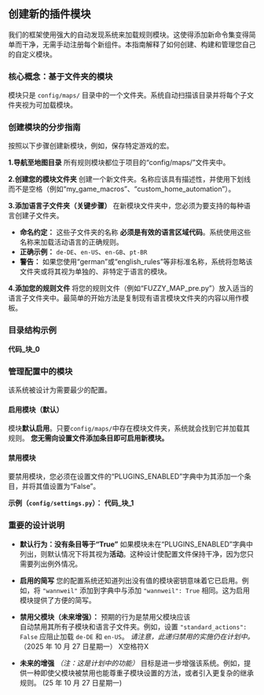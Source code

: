 ## 创建新的插件模块

我们的框架使用强大的自动发现系统来加载规则模块。这使得添加新命令集变得简单而干净，无需手动注册每个新组件。本指南解释了如何创建、构建和管理您自己的自定义模块。

### 核心概念：基于文件夹的模块

模块只是 `config/maps/` 目录中的一个文件夹。系统自动扫描该目录并将每个子文件夹视为可加载模块。

### 创建模块的分步指南

按照以下步骤创建新模块，例如，保存特定游戏的宏。

**1.导航至地图目录**
所有规则模块都位于项目的“config/maps/”文件夹中。

**2.创建您的模块文件夹**
创建一个新文件夹。名称应该具有描述性，并使用下划线而不是空格（例如“my_game_macros”、“custom_home_automation”）。

**3.添加语言子文件夹（关键步骤）**
在新模块文件夹中，您必须为要支持的每种语言创建子文件夹。

* **命名约定：** 这些子文件夹的名称 **必须是有效的语言区域代码**。系统使用这些名称来加载活动语言的正确规则。
* **正确示例：** `de-DE`、`en-US`、`en-GB`、`pt-BR`
* **警告：** 如果您使用“german”或“english_rules”等非标准名称，系统将忽略该文件夹或将其视为单独的、非特定于语言的模块。

**4.添加您的规则文件**
将您的规则文件（例如“FUZZY_MAP_pre.py”）放入适当的语言子文件夹中。最简单的开始方法是复制现有语言模块文件夹的内容以用作模板。

### 目录结构示例

__代码_块_0__

### 管理配置中的模块

该系统被设计为需要最少的配置。

#### 启用模块（默认）

模块**默认启用**。只要`config/maps/`中存在模块文件夹，系统就会找到它并加载其规则。 **您无需向设置文件添加条目即可启用新模块。**

#### 禁用模块

要禁用模块，您必须在设置文件的“PLUGINS_ENABLED”字典中为其添加一个条目，并将其值设置为“False”。

**示例（`config/settings.py`）：**
__代码_块_1__
### 重要的设计说明

* **默认行为：没有条目等于“True”**
如果模块未在“PLUGINS_ENABLED”字典中列出，则默认情况下将其视为**活动**。这种设计使配置文件保持干净，因为您只需要列出例外情况。

* **启用的简写**
您的配置系统还知道列出没有值的模块密钥意味着它已启用。例如，将 `"wannweil"` 添加到字典中与添加 `"wannweil": True` 相同。这为启用模块提供了方便的简写。

* **禁用父模块（未来增强）：** 预期的行为是禁用父模块应该   
自动禁用其所有子模块和语言子文件夹。例如，设置 `"standard_actions": False` 应阻止加载 `de-DE` 和 `en-US`。 *请注意，此递归禁用的实施仍在计划中。*（2025 年 10 月 27 日星期一）
X空格符X
* **未来的增强**
*（注：这是计划中的功能）*
目标是进一步增强该系统。例如，提供一种即使父模块被禁用也能尊重子模块设置的方法，或者引入更复杂的继承规则。 (25 年 10 月 27 日星期一)